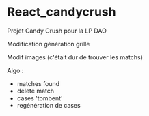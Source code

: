 # React_candycrush
Projet Candy Crush pour la LP DAO

Modification génération grille

Modif images (c'était dur de trouver les matchs)

Algo :
  - matches found
  - delete match
  - cases 'tombent'
  - regénération de cases
